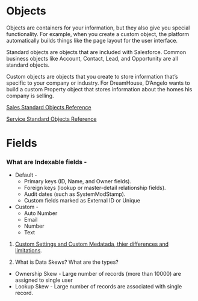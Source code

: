 # Objects
Objects are containers for your information, but they also give you special functionality. For example, when you create a custom object, the platform automatically builds things like the page layout for the user interface.

Standard objects are objects that are included with Salesforce. Common business objects like Account, Contact, Lead, and Opportunity are all standard objects.

Custom objects are objects that you create to store information that’s specific to your company or industry. For DreamHouse, D’Angelo wants to build a custom Property object that stores information about the homes his company is selling.

[Sales Standard Objects Reference](https://developer.salesforce.com/docs/atlas.en-us.object_reference.meta/object_reference/sforce_api_erd_majors.htm)

[Service Standard Objects Reference](https://developer.salesforce.com/docs/atlas.en-us.object_reference.meta/object_reference/sforce_api_erd_support.htm)


# Fields
### What are Indexable fields -
- Default -
  - Primary keys (ID, Name, and Owner fields).
  - Foreign keys (lookup or master-detail relationship fields).
  - Audit dates (such as SystemModStamp).
  - Custom fields marked as External ID or Unique
- Custom -
  - Auto Number
  - Email
  - Number
  - Text

1. [Custom Settings and Custom Medatada, thier differences and limitations](https://www.biswajeetsamal.com/blog/difference-between-custom-settings-and-custom-metadata-types/).

1. What is Data Skews? What are the types?
  - Ownership Skew - Large number of records (more than 10000) are assigned to single user
  - Lookup Skew - Large number of records are associated with single record.
